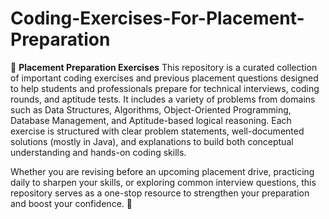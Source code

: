 # Coding-Exercises-For-Placement-Preparation

📘 **Placement Preparation Exercises**
This repository is a curated collection of important coding exercises and previous placement questions designed to help students and professionals prepare for technical interviews, coding rounds, and aptitude tests. 
It includes a variety of problems from domains such as Data Structures, Algorithms, Object-Oriented Programming, Database Management, and Aptitude-based logical reasoning. 
Each exercise is structured with clear problem statements, well-documented solutions (mostly in Java), and explanations to build both conceptual understanding and hands-on coding skills.

Whether you are revising before an upcoming placement drive, practicing daily to sharpen your skills, or exploring common interview questions, this repository serves as a one-stop resource to strengthen your preparation and boost your confidence. 🚀
